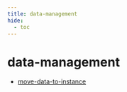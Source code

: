 ```yaml
---
title: data-management
hide:
  - toc
---
```


# data-management

- [move-data-to-instance](https://cu-esiil.github.io/data-library/library/move-data-to-instance/)  
  <small></small>